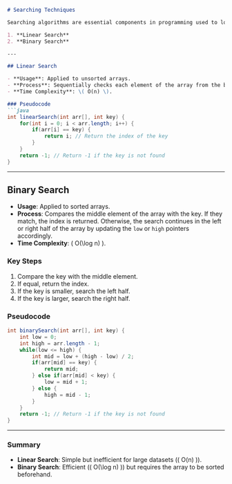 ```markdown
# Searching Techniques

Searching algorithms are essential components in programming used to locate specific items within a collection of data. Depending on the input array, there are two primary searching techniques:

1. **Linear Search**  
2. **Binary Search**  

---

## Linear Search  

- **Usage**: Applied to unsorted arrays.  
- **Process**: Sequentially checks each element of the array from the beginning until the key is found. Returns the index of the key if present.  
- **Time Complexity**: \( O(n) \).  

### Pseudocode  
```java
int linearSearch(int arr[], int key) {
    for(int i = 0; i < arr.length; i++) {
        if(arr[i] == key) {
            return i; // Return the index of the key
        }
    }
    return -1; // Return -1 if the key is not found
}
```

---

## Binary Search  

- **Usage**: Applied to sorted arrays.  
- **Process**: Compares the middle element of the array with the key. If they match, the index is returned. Otherwise, the search continues in the left or right half of the array by updating the `low` or `high` pointers accordingly.  
- **Time Complexity**: \( O(\log n) \).  

### Key Steps  
1. Compare the key with the middle element.  
2. If equal, return the index.  
3. If the key is smaller, search the left half.  
4. If the key is larger, search the right half.  

### Pseudocode  
```java
int binarySearch(int arr[], int key) {
    int low = 0;
    int high = arr.length - 1;
    while(low <= high) {
        int mid = low + (high - low) / 2;
        if(arr[mid] == key) {
            return mid;
        } else if(arr[mid] < key) {
            low = mid + 1;
        } else {
            high = mid - 1;
        }
    }
    return -1; // Return -1 if the key is not found
}
```

---

### Summary  
- **Linear Search**: Simple but inefficient for large datasets (\( O(n) \)).  
- **Binary Search**: Efficient (\( O(\log n) \)) but requires the array to be sorted beforehand.  
```